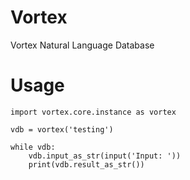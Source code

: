 # Vortex
Vortex Natural Language Database

# Usage

    import vortex.core.instance as vortex

    vdb = vortex('testing')

    while vdb:
        vdb.input_as_str(input('Input: '))
        print(vdb.result_as_str())
